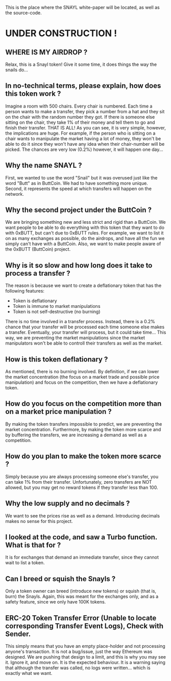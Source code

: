 This is the place where the SNAYL white-paper will be located, as well as the source-code.
# UNDER CONSTRUCTION !

## WHERE IS MY AIRDROP ?
Relax, this is a Snayl token! Give it some time, it does things the way the snails do...

## In no-technical terms, please explain, how does this token work ?
Imagine a room with 500 chairs. Every chair is numbered. Each time a person wants to make a transfer, they pick a number from a hat and they sit on the chair with the random number they got. If there is someone else sitting on the chair, they take 1% of their money and tell them to go and finish their transfer. THAT IS ALL! As you can see, it is very simple, however, the implications are huge. For example, if the person who is sitting on a chair wants to manipulate the market having a lot of money, they won't be able to do it since they won't have any idea when their chair-number will be picked. The chances are very low (0.2%) however, it will happen one day...


## Why the name SNAYL ?
First, we wanted to use the word "Snail" but it was overused just like the word "Butt" as in ButtCoin. We had to have something more unique. Second, it represents the speed at which transfers will happen on the network.

## Why the second project under the ButtCoin ?
We are bringing something new and less strict and rigid than a ButtCoin. We want people to be able to do everything with this token that they want to do with 0xBUTT, but can't due to 0xBUTT rules. For example, we want to list it on as many exchanges as possible, do the airdrops, and have all the fun we simply can't have with a ButtCoin. Also, we want to make people aware of the 0xBUTT (ButtCoin) project.

## Why is it so slow and how long does it take to process a transfer ?
The reason is because we want to create a deflationary token that has the following features:
- Token is deflationary
- Token is immune to market manipulations
- Token is not self-destructive (no burning)

There is no time involved in a transfer process. Instead, there is a 0.2% chance that your transfer will be processed each time someone else makes a transfer. Eventually, your transfer will process, but it could take time... This way, we are preventing the market manipulations since the market manipulators won't be able to controll their transfers as well as the market.

## How is this token deflationary ?
As mentioned, there is no burning involved. By definition, if we can lower the market concentration (the focus on a market trade and possible price manipulation) and focus on the competition, then we have a deflationary token.

## How do you focus on the competition more than on a market price manipulation ?
By making the token transfers impossible to predict, we are preventing the market concentration. Furthermore, by making the token more scarce and by buffering the transfers, we are increasing a demand as well as a competition.

## How do you plan to make the token more scarce ?
Simply because you are always processing someone else's transfer, you can take 1% from their transfer. Unfortunately, zero transfers are NOT allowed, but you may get no reward tokens if they transfer less than 100.

## Why the low supply and no decimals ?
We want to see the prices rise as well as a demand. Introducing decimals makes no sense for this project.

## I looked at the code, and saw a Turbo function. What is that for ?
It is for exchanges that demand an immediate transfer, since they cannot wait to list a token.

## Can I breed or squish the Snayls ?
Only a token owner can breed (introduce new tokens) or squish (that is, burn) the Snayls. Again, this was meant for the exchanges only, and as a safety feature, since we only have 100K tokens.

## ERC-20 Token Transfer Error (Unable to locate corresponding Transfer Event Logs), Check with Sender. 
This simply means that you have an empty place-holder and not processing anyone's transaction. It is not a bug/issue, just the way Ethereum was designed. We are pushing that design to a limit, and this is why you may see it. Ignore it, and move on. It is the expected behaviour. It is a warning saying that although the transfer was called, no logs were written... which is exactly what we want.
